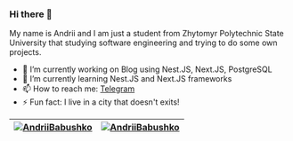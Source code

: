 ### Hi there 👋
My name is Andrii and I am just a student from Zhytomyr Polytechnic State University that studying software engineering and trying to do some own projects.

- 🔭 I’m currently working on Blog using Nest.JS, Next.JS, PostgreSQL
- 🌱 I’m currently learning Nest.JS and Next.JS frameworks
- 📫 How to reach me: <a href="https://t.me/AndriiRaccoon">Telegram</a>
- ⚡ Fun fact: I live in a city that doesn't exits!

<table>
  <thead>
    <tr>
      <th>
        <a href="https://github.com/AndriiBabushko/AndriiBabushko">
          <img align="center" src="https://github-readme-stats-sigma-five.vercel.app/api?username=AndriiBabushko&show_icons=true&theme=dracula&hide_border=true" alt="AndriiBabushko" style="max-width: 100%;">
        </a>
      </th>
      <th>
        <a href="https://github.com/AndriiBabushko/AndriiBabushko">
          <img align="center" src="https://github-readme-stats-sigma-five.vercel.app/api/top-langs/?username=AndriiBabushko&layout=compact&theme=dracula&hide_border=true" alt="AndriiBabushko" style="max-width: 100%;">
        </a>
      </th>
      </tr>
  </thead>
</table>
